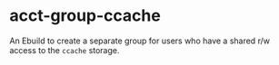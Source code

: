 # acct-group-ccache
An Ebuild to create a separate group for users who have a shared r/w access to the `ccache` storage.
